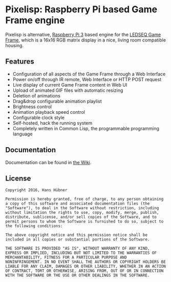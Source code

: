 # Pixelisp: Raspberry Pi based Game Frame engine

Pixelisp is alternative, [Raspberry Pi 3](https://www.raspberrypi.org/) based engine for the
[LEDSEQ Game Frame](http://ledseq.com/product/game-frame/), which is a
16x16 RGB matrix display in a nice, living room compatible housing.

## Features

* Configuration of all aspects of the Game Frame through a Web
  Interface
* Power on/off through IR remote, Web Interface or HTTP POST request
* Live display of current Game Frame content in Web UI
* Upload of animated GIF files with automatic resizing
* Deletion of animations
* Drag&drop configurable animation playlist
* Brightness control
* Animation playback speed control
* Configurable clock style
* Self-hosted, hack the running system
* Completely written in Common Lisp, the programmable programming language

## Documentation

Documentation can be found in [the Wiki](https://github.com/hanshuebner/pixelisp/wiki).

## License

```
Copyright 2016, Hans Hübner

Permission is hereby granted, free of charge, to any person obtaining
a copy of this software and associated documentation files (the
"Software"), to deal in the Software without restriction, including
without limitation the rights to use, copy, modify, merge, publish,
distribute, sublicense, and/or sell copies of the Software, and to
permit persons to whom the Software is furnished to do so, subject to
the following conditions:

The above copyright notice and this permission notice shall be
included in all copies or substantial portions of the Software.

THE SOFTWARE IS PROVIDED "AS IS", WITHOUT WARRANTY OF ANY KIND,
EXPRESS OR IMPLIED, INCLUDING BUT NOT LIMITED TO THE WARRANTIES OF
MERCHANTABILITY, FITNESS FOR A PARTICULAR PURPOSE AND
NONINFRINGEMENT. IN NO EVENT SHALL THE AUTHORS OR COPYRIGHT HOLDERS BE
LIABLE FOR ANY CLAIM, DAMAGES OR OTHER LIABILITY, WHETHER IN AN ACTION
OF CONTRACT, TORT OR OTHERWISE, ARISING FROM, OUT OF OR IN CONNECTION
WITH THE SOFTWARE OR THE USE OR OTHER DEALINGS IN THE SOFTWARE.
```
